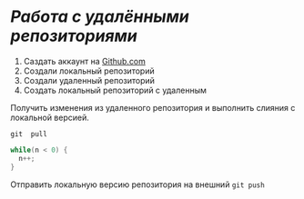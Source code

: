 # ***Работа с удалёнными репозиториями***

1. Саздать аккаунт  на [Github.com](https://github.com/)
2. Создали локальный репозиторий
3. Создали удаленный репозиторий
4. Создать локальный репозиторий с удаленным

Получить изменения из удаленного репозитория и выполнить слияния с локальной версией.
```bush
git  pull
```
```C++
while(n < 0) {
  n++;
}
```
Отправить локальную версию репозитория на внешний `git push`